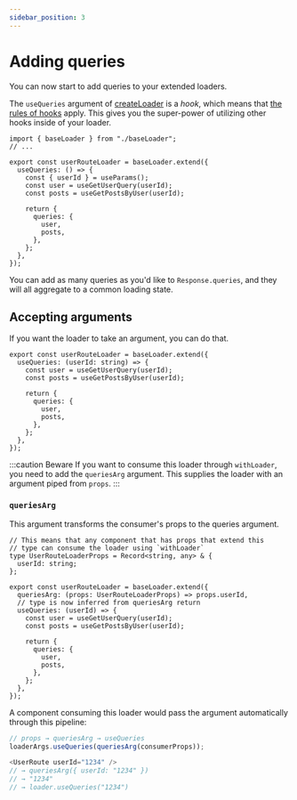 ```yaml
---
sidebar_position: 3
---
```


# Adding queries

You can now start to add queries to your extended loaders.

The `useQueries` argument of [createLoader](/Exports/create-loader) is a _hook_, which means that [the rules of hooks](https://reactjs.org/docs/hooks-rules.html) apply. This gives you the super-power of utilizing other hooks inside of your loader.

```tsx title="/src/loaders/userRouteLoader.tsx" {6-15}
import { baseLoader } from "./baseLoader";
// ...

export const userRouteLoader = baseLoader.extend({
  useQueries: () => {
    const { userId } = useParams();
    const user = useGetUserQuery(userId);
    const posts = useGetPostsByUser(userId);

    return {
      queries: {
        user,
        posts,
      },
    };
  },
});
```

You can add as many queries as you'd like to `Response.queries`, and they will all aggregate to a common loading state.

## Accepting arguments

If you want the loader to take an argument, you can do that.

```tsx {2}
export const userRouteLoader = baseLoader.extend({
  useQueries: (userId: string) => {
    const user = useGetUserQuery(userId);
    const posts = useGetPostsByUser(userId);

    return {
      queries: {
        user,
        posts,
      },
    };
  },
});
```

:::caution Beware
If you want to consume this loader through `withLoader`, you need to add the `queriesArg` argument. This supplies the loader with an argument piped from `props`.
:::

### `queriesArg`

This argument transforms the consumer's props to the queries argument.

```tsx {1-5,8-10}
// This means that any component that has props that extend this
// type can consume the loader using `withLoader`
type UserRouteLoaderProps = Record<string, any> & {
  userId: string;
};

export const userRouteLoader = baseLoader.extend({
  queriesArg: (props: UserRouteLoaderProps) => props.userId,
  // type is now inferred from queriesArg return
  useQueries: (userId) => {
    const user = useGetUserQuery(userId);
    const posts = useGetPostsByUser(userId);

    return {
      queries: {
        user,
        posts,
      },
    };
  },
});
```

A component consuming this loader would pass the argument automatically through this pipeline:

```typescript
// props → queriesArg → useQueries
loaderArgs.useQueries(queriesArg(consumerProps));
```

```typescript
<UserRoute userId="1234" />
// → queriesArg({ userId: "1234" })
// → "1234"
// → loader.useQueries("1234")
```
